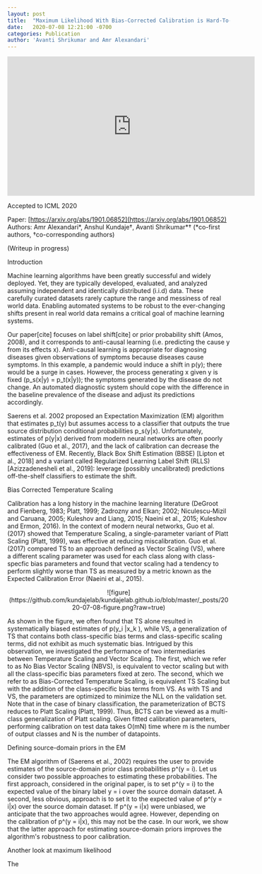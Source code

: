```yaml
---
layout: post
title:  "Maximum Likelihood With Bias-Corrected Calibration is Hard-To-Beat at Label Shift Domain Adaptation"
date:   2020-07-08 12:21:00 -0700
categories: Publication
author: 'Avanti Shrikumar and Amr Alexandari'
---
```


<center>
<iframe width="560" height="315" src="https://www.youtube.com/embed/ZBXjE9QTruE" frameborder="0" allow="accelerometer; autoplay; encrypted-media; gyroscope; picture-in-picture" allowfullscreen></iframe>
</center>

Accepted to ICML 2020

Paper: [https://arxiv.org/abs/1901.06852](https://arxiv.org/abs/1901.06852)
Authors: Amr Alexandari\*, Anshul Kundaje†, Avanti Shrikumar\*† (\*co-first authors, †co-corresponding authors)

(Writeup in progress)

Introduction

Machine learning algorithms have been greatly successful and widely deployed. Yet, they are typically developed, evaluated, and analyzed assuming independent and identically distributed (i.i.d) data. These carefully curated datasets rarely capture the range and messiness of real world data. Enabling automated systems to be robust to the ever-changing shifts present in real world data remains a critical goal of machine learning systems. 

Our paper[cite] focuses on label shift[cite] or prior probability shift (Amos, 2008), and it corresponds to anti-causal learning (i.e. predicting the cause y from its effects x). Anti-causal learning is appropriate for diagnosing diseases given observations of symptoms because diseases cause symptoms. In this example, a pandemic would induce a shift in p(y); there would be a surge in cases. However, the process generating x given y is fixed (p_s(x\|y) = p_t(x\|y)); the symptoms generated by the disease do not change. An automated diagnostic system should cope with the difference in the baseline prevalence of the disease and adjust its predictions accordingly.

Saerens et al. 2002 proposed an Expectation Maximization (EM) algorithm that estimates p_t(y) but assumes access to a classifier that outputs the true source distribution conditional probabilities p_s(y\|x). Unfortunately, estimates of p(y\|x) derived from modern neural networks are often poorly calibrated (Guo et al., 2017), and the lack of calibration can decrease the effectiveness of EM. Recently, Black Box Shift Estimation (BBSE) [Lipton et al., 2018] and a variant called Regularized Learning Label Shift (RLLS) [Azizzadenesheli et al., 2019]: leverage (possibly uncalibrated) predictions off-the-shelf classifiers to estimate the shift.

Bias Corrected Temperature Scaling

Calibration has a long history in the machine learning literature (DeGroot and Fienberg, 1983; Platt, 1999; Zadrozny and Elkan; 2002; Niculescu-Mizil and Caruana, 2005; Kuleshov and Liang, 2015; Naeini et al., 2015; Kuleshov and Ermon, 2016). In the context of modern neural networks, Guo et al. (2017) showed that Temperature Scaling, a single-parameter variant of Platt Scaling (Platt, 1999), was effective at reducing miscalibration.  Guo et al. (2017) compared TS to an approach defined as Vector Scaling (VS), where a different scaling parameter was used for each class along with class-specfic bias parameters and found that vector scaling had a tendency to perform slightly worse than TS as measured by a metric known as the Expected Calibration Error (Naeini et al., 2015).

<center>
![figure](https://github.com/kundajelab/kundajelab.github.io/blob/master/_posts/2020-07-08-figure.png?raw=true)
</center>

As shown in the figure, we often found that TS alone resulted in systematically biased estimates of p(y_i \|x_k ), while VS, a generalization of TS that contains both class-specific bias terms and class-specific scaling terms, did not exhibit as much systematic bias. Intrigued by this observation, we investigated the performance of two intermediaries between Temperature Scaling and Vector Scaling. The first, which we refer to as No Bias Vector Scaling (NBVS), is equivalent to vector scaling but with all the class-specific bias parameters fixed at zero. The second, which we refer to as Bias-Corrected Temperature Scaling, is equivalent TS Scaling but with the addition of the class-specific bias terms from VS. As with TS and VS, the parameters are optimized to minimize the NLL on the validation set. Note that in the case of binary classification, the parameterization of BCTS reduces to Platt Scaling (Platt, 1999). Thus, BCTS can be viewed as a multi-class generalization of Platt scaling. Given fitted calibration parameters, performing calibration on test data takes O(mN) time where m is the number of output classes and N is the number of datapoints.

Defining source-domain priors in the EM

The EM algorithm of (Saerens et al., 2002) requires the user to provide estimates of the source-domain prior class probabilities p^(y = i). Let us consider two possible approaches to estimating these probabilities. The first approach, considered in the original paper, is to set p^(y = i) to the expected value of the binary label y = i over the source domain dataset. A second, less obvious, approach is to set it to the expected value of p^(y = i|x) over the source domain dataset. If p^(y = i|x) were unbiased, we anticipate that the two approaches would agree. However, depending on the calibration of p^(y = i|x), this may not be the case. In our work, we show that the latter approach for estimating source-domain priors improves the algorithm's robustness to poor calibration.

Another look at maximum likelihood

The
